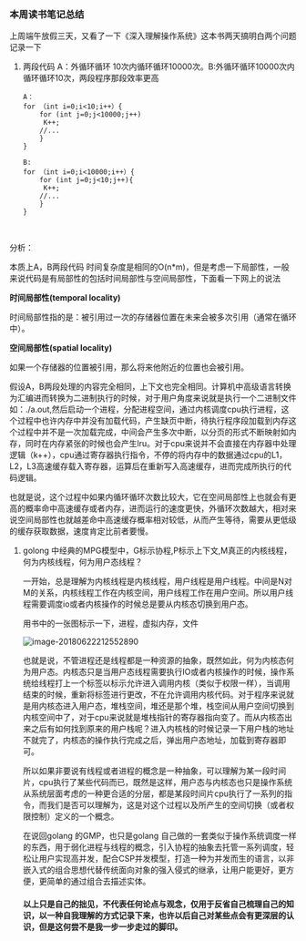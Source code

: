 ### 本周读书笔记总结

上周端午放假三天，又看了一下《深入理解操作系统》这本书两天搞明白两个问题记录一下

1. 两段代码 A：外循环循环 10次内循环循环10000次。B:外循环循环10000次内循环循环10次，两段程序那段效率更高

   ```
   A： 
   for （int i=0;i<10;i++）{
       for (int j=0;j<10000;j++)
       	K++;
       //...
       }
   }

   B:  
   for （int i=0;i<10000;i++）{
       for (int j=0;j<10;j++){
       	K++;
       //...
       }
   }

   ```

   ​

分析：

本质上A，B两段代码 时间复杂度是相同的O(n*m)，但是考虑一下局部性，一般来说代码是有局部性的包括时间局部性与空间局部性，下面看一下网上的说法

**时间局部性(temporal locality)**

时间局部性指的是：被引用过一次的存储器位置在未来会被多次引用（通常在循环中）。

**空间局部性(spatial locality)**

如果一个存储器的位置被引用，那么将来他附近的位置也会被引用。

假设A，B两段处理的内容完全相同，上下文也完全相同。计算机中高级语言转换为汇编进而转换为二进制执行的时候，对于用户角度来说就是执行一个二进制文件如：./a.out,然后启动一个进程，分配进程空间，通过内核调度cpu执行进程，这个过程中也许内存中并没有加载代码，产生缺页中断，待执行程序段加载到内存这个过程中并不是一次加载完成，中间会产生多次中断，以分页的形式不断映射如内存，同时在内存紧张的时候也会产生lru。对于cpu来说并不会直接在内存器中处理逻辑（k++），cpu通过寄存器执行指令，不停的将内存中的数据通过cpu的L1，L2，L3高速缓存载入寄存器，运算后在重新写入高速缓存，进而完成所执行的代码逻辑。

也就是说，这个过程中如果内循环循环次数比较大，它在空间局部性上也就会有更高的概率命中高速缓存或者内存，进而运行的速度更快，外循环次数越大，相对来说空间局部性也就越差命中高速缓存概率相对较低，从而产生等待，需要从更低级的缓存获取数据，速度肯定比前者要慢。

1. golong 中经典的MPG模型中，G标示协程,P标示上下文,M真正的内核线程，何为内核线程，何为用户态线程？

   一开始，总是理解为内核线程是内核线程，用户线程是用户线程。中间是N对M的关系，内核线程工作在内核空间，用户线程工作在用户空间。所以用户线程需要调度io或者内核操作的时候总是要从内核态切换到用户态。

   用书中的一张图标示一下，进程，虚拟内存，文件

   ![image-20180622212552890](/var/folders/2w/tt1p_4td3yq9xlbl7c2t4jn00000gn/T/abnerworks.Typora/image-20180622212552890.png)

   也就是说，不管进程还是线程都是一种资源的抽象，既然如此，何为内核态何为用户态。内核态只是当用户态线程需要执行IO或者内核操作的时候，操作系统给线程打上一个标签以标示允许进入调用内核（类似于权限一样），当调用结束的时候，重新将标签进行更改，不在允许调用内核代码。对于程序来说就是用内核态进入用户态，堆栈空间，堆还是那个堆，栈空间从用户空间切换到内核空间中了，对于cpu来说就是堆栈指针的寄存器指向变了。而从内核态出来之后有如何找到原来的用户栈呢？进入内核栈的时候记录一下用户栈的地址不就完了，内核态的操作执行完成之后，弹出用户态地址，加载到寄存器即可。

   所以如果非要说有线程或者进程的概念是一种抽象，可以理解为某一段时间片，cpu执行了某些代码而已，既然是这样，用户态与内核态也只是操作系统从系统层面考虑的一种更合适的分层，都是某段时间片cpu执行了一系列的指令，而我们是否可以理解为，这是对这个过程以及所产生的空间切换（或者权限控制）定义的一个概念。

   在说回golang 的GMP，也只是golang 自己做的一套类似于操作系统调度一样的东西，用于弱化进程与线程的概念，引入协程的抽象去托管一系列调度，轻松让用户实现高并发，配合CSP并发模型，打造一种为并发而生的语言，以非嵌入式的组合思想代替传统面向对象的强入侵式的继承，让用户能更好，更方便，更简单的通过组合去描述实体。

   #### 以上只是自己的拙见，不代表任何论点与观念，仅用于反省自己梳理自己的知识，以一种自我理解的方式记录下来，也许以后自己对某些点会有更深层的认识，但是这何尝不是我一步一步走过的脚印。